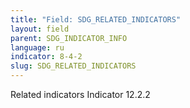 ```yaml
---
title: "Field: SDG_RELATED_INDICATORS"
layout: field
parent: SDG_INDICATOR_INFO
language: ru
indicator: 8-4-2
slug: SDG_RELATED_INDICATORS
---
```

Related indicators
Indicator 12.2.2